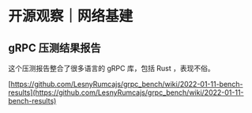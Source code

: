 # 开源观察｜网络基建

## gRPC 压测结果报告

这个压测报告整合了很多语言的 gRPC 库，包括 Rust ，表现不俗。

[https://github.com/LesnyRumcajs/grpc_bench/wiki/2022-01-11-bench-results](https://github.com/LesnyRumcajs/grpc_bench/wiki/2022-01-11-bench-results)
